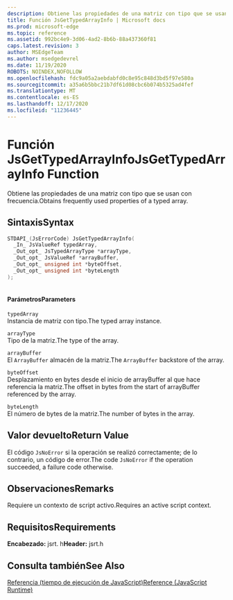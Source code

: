 ```yaml
---
description: Obtiene las propiedades de una matriz con tipo que se usan con frecuencia.
title: Función JsGetTypedArrayInfo | Microsoft docs
ms.prod: microsoft-edge
ms.topic: reference
ms.assetid: 992bc4e9-3d06-4ad2-8b6b-88a437360f81
caps.latest.revision: 3
author: MSEdgeTeam
ms.author: msedgedevrel
ms.date: 11/19/2020
ROBOTS: NOINDEX,NOFOLLOW
ms.openlocfilehash: fdc9a05a2aebdabfd0c8e95c848d3bd5f97e580a
ms.sourcegitcommit: a35a6b5bbc21b7df61d08cbc6b074b5325ad4fef
ms.translationtype: MT
ms.contentlocale: es-ES
ms.lasthandoff: 12/17/2020
ms.locfileid: "11236445"
---
```

# <span data-ttu-id="1ed11-103">Función JsGetTypedArrayInfo</span><span class="sxs-lookup"><span data-stu-id="1ed11-103">JsGetTypedArrayInfo Function</span></span>

<span data-ttu-id="1ed11-104">Obtiene las propiedades de una matriz con tipo que se usan con frecuencia.</span><span class="sxs-lookup"><span data-stu-id="1ed11-104">Obtains frequently used properties of a typed array.</span></span>  
  
## <span data-ttu-id="1ed11-105">Sintaxis</span><span class="sxs-lookup"><span data-stu-id="1ed11-105">Syntax</span></span>  
  
```cpp  
STDAPI_(JsErrorCode) JsGetTypedArrayInfo(  
  _In_ JsValueRef typedArray,  
  _Out_opt_ JsTypedArrayType *arrayType,  
  _Out_opt_ JsValueRef *arrayBuffer,  
  _Out_opt_ unsigned int *byteOffset,  
  _Out_opt_ unsigned int *byteLength  
);  
  
```  
  
#### <span data-ttu-id="1ed11-106">Parámetros</span><span class="sxs-lookup"><span data-stu-id="1ed11-106">Parameters</span></span>  
 `typedArray`  
 <span data-ttu-id="1ed11-107">Instancia de matriz con tipo.</span><span class="sxs-lookup"><span data-stu-id="1ed11-107">The typed array instance.</span></span>  
  
 `arrayType`  
 <span data-ttu-id="1ed11-108">Tipo de la matriz.</span><span class="sxs-lookup"><span data-stu-id="1ed11-108">The type of the array.</span></span>  
  
 `arrayBuffer`  
 <span data-ttu-id="1ed11-109">El `ArrayBuffer` almacén de la matriz.</span><span class="sxs-lookup"><span data-stu-id="1ed11-109">The `ArrayBuffer` backstore of the array.</span></span>  
  
 `byteOffset`  
 <span data-ttu-id="1ed11-110">Desplazamiento en bytes desde el inicio de arrayBuffer al que hace referencia la matriz.</span><span class="sxs-lookup"><span data-stu-id="1ed11-110">The offset in bytes from the start of arrayBuffer referenced by the array.</span></span>  
  
 `byteLength`  
 <span data-ttu-id="1ed11-111">El número de bytes de la matriz.</span><span class="sxs-lookup"><span data-stu-id="1ed11-111">The number of bytes in the array.</span></span>  
  
## <span data-ttu-id="1ed11-112">Valor devuelto</span><span class="sxs-lookup"><span data-stu-id="1ed11-112">Return Value</span></span>  
 <span data-ttu-id="1ed11-113">El código `JsNoError` si la operación se realizó correctamente; de lo contrario, un código de error.</span><span class="sxs-lookup"><span data-stu-id="1ed11-113">The code `JsNoError` if the operation succeeded, a failure code otherwise.</span></span>  
  
## <span data-ttu-id="1ed11-114">Observaciones</span><span class="sxs-lookup"><span data-stu-id="1ed11-114">Remarks</span></span>  
 <span data-ttu-id="1ed11-115">Requiere un contexto de script activo.</span><span class="sxs-lookup"><span data-stu-id="1ed11-115">Requires an active script context.</span></span>  
  
## <span data-ttu-id="1ed11-116">Requisitos</span><span class="sxs-lookup"><span data-stu-id="1ed11-116">Requirements</span></span>  
 <span data-ttu-id="1ed11-117">**Encabezado:** jsrt. h</span><span class="sxs-lookup"><span data-stu-id="1ed11-117">**Header:** jsrt.h</span></span>  
  
## <span data-ttu-id="1ed11-118">Consulta también</span><span class="sxs-lookup"><span data-stu-id="1ed11-118">See Also</span></span>  
 [<span data-ttu-id="1ed11-119">Referencia (tiempo de ejecución de JavaScript)</span><span class="sxs-lookup"><span data-stu-id="1ed11-119">Reference (JavaScript Runtime)</span></span>](../chakra-hosting/reference-javascript-runtime.md)
